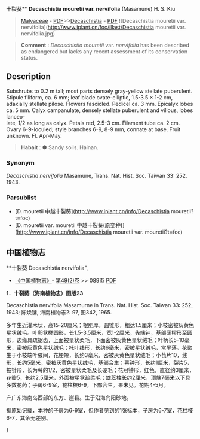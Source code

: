 十裂葵** **Decaschistia mouretii var. nervifolia** (Masamune) H. S. Kiu

> [Malvaceae](http://www.iplant.cn/info/Malvaceae?t=foc) - [PDF](http://www.iplant.cn/foc/pdf/Malvaceae.pdf)>>[Decaschistia](http://www.iplant.cn/info/Decaschistia?t=foc) - [PDF](http://www.iplant.cn/foc/pdf/Decaschistia.pdf)
![Decaschistia mouretii var. nervifolia](http://www.iplant.cn/foc/illast/Decaschistia mouretii var. nervifolia.jpg)

> **Comment** : 
> *Decaschistia mouretii* var. *nervifolia* has been described as endangered but lacks any recent assessment of its conservation status.

## Description

Subshrubs to 0.2 m tall; most parts densely gray-yellow stellate puberulent. Stipule filiform, ca. 6 mm; leaf blade ovate-elliptic, 1.5-3.5 × 1-2 cm, adaxially stellate pilose. Flowers fascicled. Pedicel ca. 3 mm. Epicalyx lobes ca. 5 mm. Calyx campanulate, densely stellate puberulent and villous, lobes lanceo-<br clear=all> late, 1/2 as long as calyx. Petals red, 2.5-3 cm. Filament tube ca. 2 cm. Ovary 6-9-loculed; style branches 6-9, 8-9 mm, connate at base. Fruit unknown. Fl. Apr-May.

> **Habait** : 
>●  Sandy soils. Hainan.

### Synonym
*Decaschistia nervifolia* Masamune, Trans. Nat. Hist. Soc. Taiwan 33: 252. 1943.

### Parsublist

* [D.  mouretii  中越十裂葵](http://www.iplant.cn/info/Decaschistia mouretii?t=foc)
* [D.  mouretii var. mouretii  中越十裂葵(原变种)](http://www.iplant.cn/info/Decaschistia mouretii var. mouretii?t=foc)

## 中国植物志

**十裂葵 Decaschistia nervifolia",

* [《中国植物志》](http://www.iplant.cn/frps)- [第49(2)卷](http://www.iplant.cn/frps/vol/49(2)) >> 089页 [PDF](http://www.iplant.cn/frps/pdf/49(2)/089.PDF)

**1．十裂葵（海南植物志）图版23**

Decaschistia nervifolia Masamurne in Trans. Nat. Hist. Soc. Taiwan 33: 252, 1943; 陈焕镛, 海南植物志2: 97, 图342, 1965.

多年生近灌木状，高15-20厘米；根肥厚，圆锥形，粗达1.5厘米；小枝密被灰黄色星状绒毛。叶卵状椭圆形，长1.5-3.5厘米，宽1-2厘米，先端钝，基部阔楔形至圆形，边缘具疏锯齿，上面被星状柔毛，下面密被灰黄色星状绒毛；叶柄长5-10毫米，密被灰黄色星状绒毛；托叶线形，长约6毫米，密被星状绒毛，常早落。花聚生于小枝端叶腋间，花梗短，长约3毫米，密被灰黄色星状绒毛；小苞片10，线形，长约5毫米，密被灰黄色星状绒毛，基部合生；萼钟形，长约1厘米，裂片5，披针形，长为萼的1/2，密被星状柔毛及长硬毛；花冠钟形，红色，直径约3厘米，花瓣5，长约2.5厘米，外面被星状疏柔毛；雄蕊柱长约2厘米，顶端7毫米以下具多数花药；子房6-9室，花柱枝6-9，下部合生。果未见。花期4-5月。

产广东海南岛西部的东方、崖县。生于沿海向阳砂地。

据原始记载，本种的子房为6-9室，但作者见到的1张标本，子房为6-7室，花柱枝6-7，其余无差别。

}